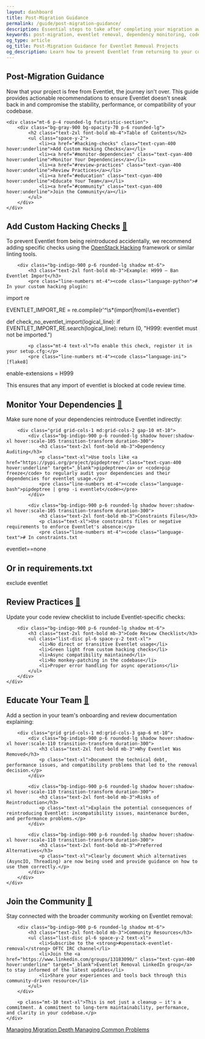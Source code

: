```yaml
---
layout: dashboard
title: Post-Migration Guidance
permalink: /guide/post-migration-guidance/
description: Essential steps to take after completing your migration away from Eventlet to ensure it doesn't return to your codebase, including code checks, dependency monitoring, and team education.
keywords: post-migration, eventlet removal, dependency monitoring, code checks, hacking checks, migration maintenance
og_type: article
og_title: Post-Migration Guidance for Eventlet Removal Projects
og_description: Learn how to prevent Eventlet from returning to your codebase with code checks, dependency monitoring, and team education after successful migration.
---
```

<section>
    <h1 class="text-4xl font-bold">Post-Migration Guidance</h1>
    <p class="mt-10 text-xl">Now that your project is free from Eventlet, the journey isn't over. This guide provides actionable recommendations to ensure Eventlet doesn't sneak back in and compromise the stability, performance, or compatibility of your codebase.</p>

    <div class="mt-6 p-4 rounded-lg futuristic-section">
        <div class="bg-gray-900 bg-opacity-70 p-6 rounded-lg">
            <h2 class="text-2xl font-bold mb-4">Table of Contents</h2>
            <ul class="space-y-2">
                <li><a href="#hacking-checks" class="text-cyan-400 hover:underline">Add Custom Hacking Checks</a></li>
                <li><a href="#monitor-dependencies" class="text-cyan-400 hover:underline">Monitor Your Dependencies</a></li>
                <li><a href="#review-practices" class="text-cyan-400 hover:underline">Review Practices</a></li>
                <li><a href="#education" class="text-cyan-400 hover:underline">Educate Your Team</a></li>
                <li><a href="#community" class="text-cyan-400 hover:underline">Join the Community</a></li>
            </ul>
        </div>
    </div>
</section>

<section>
    <div class="mt-10">
        <h2 id="hacking-checks" class="text-3xl font-bold mb-6">Add Custom Hacking Checks <a href="#hacking-checks" class="text-cyan-400 text-xl">🔗</a></h2>
        <p class="mt-10 text-xl">To prevent Eventlet from being reintroduced accidentally, we recommend adding specific checks using the <a href="https://docs.openstack.org/hacking/latest/" class="text-cyan-400" target="_blank">OpenStack Hacking</a> framework or similar linting tools.</p>

        <div class="bg-indigo-900 p-6 rounded-lg shadow mt-6">
            <h3 class="text-2xl font-bold mb-3">Example: H999 – Ban Eventlet Import</h3>
            <pre class="line-numbers mt-4"><code class="language-python"># In your custom hacking plugin:
import re

EVENTLET_IMPORT_RE = re.compile(r'^\s*(import|from)\s+eventlet')

def check_no_eventlet_import(logical_line):
    if EVENTLET_IMPORT_RE.search(logical_line):
        return (0, "H999: eventlet must not be imported.")</code></pre>

            <p class="mt-4 text-xl">To enable this check, register it in your setup.cfg:</p>
            <pre class="line-numbers mt-4"><code class="language-ini">[flake8]
enable-extensions = H999</code></pre>
            <p class="mt-4 text-xl">This ensures that any import of eventlet is blocked at code review time.</p>
        </div>
    </div>
</section>

<section>
    <div class="mt-10">
        <h2 id="monitor-dependencies" class="text-3xl font-bold mb-6">Monitor Your Dependencies <a href="#monitor-dependencies" class="text-cyan-400 text-xl">🔗</a></h2>
        <p class="mt-10 text-xl">Make sure none of your dependencies reintroduce Eventlet indirectly:</p>
        
        <div class="grid grid-cols-1 md:grid-cols-2 gap-10 mt-10">
            <div class="bg-indigo-900 p-6 rounded-lg shadow hover:shadow-xl hover:scale-105 transition-transform duration-300">
                <h3 class="text-2xl font-bold mb-3">Dependency Auditing</h3>
                <p class="text-xl">Use tools like <a href="https://pypi.org/project/pipdeptree/" class="text-cyan-400 hover:underline" target="_blank">pipdeptree</a> or <code>pip freeze</code> to regularly audit your dependencies and their dependencies for eventlet usage.</p>
                <pre class="line-numbers mt-4"><code class="language-bash">pipdeptree | grep -i eventlet</code></pre>
            </div>
            
            <div class="bg-indigo-900 p-6 rounded-lg shadow hover:shadow-xl hover:scale-105 transition-transform duration-300">
                <h3 class="text-2xl font-bold mb-3">Constraints Files</h3>
                <p class="text-xl">Use constraints files or negative requirements to enforce Eventlet's absence:</p>
                <pre class="line-numbers mt-4"><code class="language-text"># In constraints.txt
eventlet==none

# Or in requirements.txt
exclude eventlet</code></pre>
            </div>
        </div>
    </div>
</section>

<section>
    <div class="mt-10">
        <h2 id="review-practices" class="text-3xl font-bold mb-6">Review Practices <a href="#review-practices" class="text-cyan-400 text-xl">🔗</a></h2>
        <p class="mt-10 text-xl">Update your code review checklist to include Eventlet-specific checks:</p>
        
        <div class="bg-indigo-900 p-6 rounded-lg shadow mt-6">
            <h3 class="text-2xl font-bold mb-3">Code Review Checklist</h3>
            <ul class="list-disc pl-6 space-y-2 text-xl">
                <li>No direct or transitive Eventlet usage</li>
                <li>Green light from custom hacking checks</li>
                <li>Async compatibility maintained</li>
                <li>No monkey-patching in the codebase</li>
                <li>Proper error handling for async operations</li>
            </ul>
        </div>
    </div>
</section>

<section>
    <div class="mt-10">
        <h2 id="education" class="text-3xl font-bold mb-6">Educate Your Team <a href="#education" class="text-cyan-400 text-xl">🔗</a></h2>
        <p class="mt-10 text-xl">Add a section in your team's onboarding and review documentation explaining:</p>
        
        <div class="grid grid-cols-1 md:grid-cols-3 gap-6 mt-10">
            <div class="bg-indigo-900 p-6 rounded-lg shadow hover:shadow-xl hover:scale-110 transition-transform duration-300">
                <h3 class="text-2xl font-bold mb-3">Why Eventlet Was Removed</h3>
                <p class="text-xl">Document the technical debt, performance issues, and compatibility problems that led to the removal decision.</p>
            </div>
            
            <div class="bg-indigo-900 p-6 rounded-lg shadow hover:shadow-xl hover:scale-110 transition-transform duration-300">
                <h3 class="text-2xl font-bold mb-3">Risks of Reintroduction</h3>
                <p class="text-xl">Explain the potential consequences of reintroducing Eventlet: incompatibility issues, maintenance burden, and performance problems.</p>
            </div>
            
            <div class="bg-indigo-900 p-6 rounded-lg shadow hover:shadow-xl hover:scale-110 transition-transform duration-300">
                <h3 class="text-2xl font-bold mb-3">Preferred Alternatives</h3>
                <p class="text-xl">Clearly document which alternatives (AsyncIO, Threading) are now being used and provide guidance on how to use them correctly.</p>
            </div>
        </div>
    </div>
</section>

<section>
    <div class="mt-10">
        <h2 id="community" class="text-3xl font-bold mb-6">Join the Community <a href="#community" class="text-cyan-400 text-xl">🔗</a></h2>
        <p class="mt-10 text-xl">Stay connected with the broader community working on Eventlet removal:</p>
        
        <div class="bg-indigo-900 p-6 rounded-lg shadow mt-6">
            <h3 class="text-2xl font-bold mb-3">Community Resources</h3>
            <ul class="list-disc pl-6 space-y-2 text-xl">
                <li>Subscribe to the <strong>#openstack-eventlet-removal</strong> OFTC IRC channel</li>
                <li>Join the <a href="https://www.linkedin.com/groups/13183090/" class="text-cyan-400 hover:underline" target="_blank">Eventlet Removal LinkedIn group</a> to stay informed of the latest updates</li>
                <li>Share your experiences and tools back through this community-driven resource</li>
            </ul>
        </div>
        
        <p class="mt-10 text-xl">This is not just a cleanup – it's a commitment. A commitment to long-term maintainability, performance, and clarity in your codebase.</p>
    </div>
</section>

<div class="mt-10 flex justify-between">
    <a href="{{ site.baseurl }}{% link guide/depth.md %}" class="inline-block bg-gradient-to-r from-yellow-400 to-yellow-600 text-gray-900 font-semibold py-3 px-8 rounded hover:scale-105 transition-transform">
        <i class="fas fa-arrow-left mr-2"></i>Managing Migration Depth
    </a>
    <a href="{{ site.baseurl }}{% link guide/common-problems.md %}" class="inline-block bg-gradient-to-r from-cyan-400 to-blue-600 text-gray-900 font-semibold py-3 px-8 rounded hover:scale-105 transition-transform">
        Managing Common Problems<i class="fas fa-arrow-right ml-2"></i>
    </a>
</div>